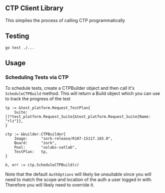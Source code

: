 ## CTP Client Library
This simplies the process of calling CTP programmatically

## Testing
`go test ./...`

## Usage
### Scheduling Tests via CTP

To schedule tests, create a CTPBuilder object and then call it's `ScheduleCTPBuild` method. This will return a Build object which you can use to track the progress of the test

```
tp := &test_platform.Request_TestPlan{
    Suite: []*test_platform.Request_Suite{&test_platform.Request_Suite{Name: "rlz"}},
}

ctp := &builder.CTPBuilder{
    Image:      "zork-release/R107-15117.103.0",
    Board:      "zork",
    Pool:       "xolabs-satlab",
    TestPlan:   tp,
}

b, err := ctp.ScheduleCTPBuild(c)
```

Note that the default `AuthOptions` will likely be unsuitable since you will need to match the scope and location of the auth a user logged in with. Therefore you will likely need to override it. 